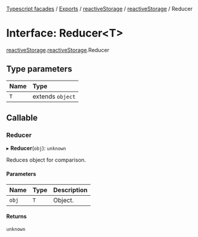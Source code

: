 [Typescript facades](../index.md) / [Exports](../modules.md) / [reactiveStorage](../modules/reactiveStorage.md) / [reactiveStorage](../modules/reactiveStorage.reactiveStorage-1.md) / Reducer

# Interface: Reducer<T\>

[reactiveStorage](../modules/reactiveStorage.md).[reactiveStorage](../modules/reactiveStorage.reactiveStorage-1.md).Reducer

## Type parameters

| Name | Type |
| :------ | :------ |
| `T` | extends `object` |

## Callable

### Reducer

▸ **Reducer**(`obj`): `unknown`

Reduces object for comparison.

#### Parameters

| Name | Type | Description |
| :------ | :------ | :------ |
| `obj` | `T` | Object. |

#### Returns

`unknown`

